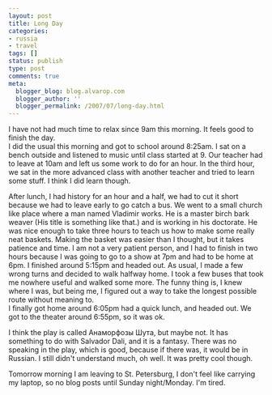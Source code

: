 ```yaml
---
layout: post
title: Long Day
categories:
- russia
- travel
tags: []
status: publish
type: post
comments: true
meta:
  blogger_blog: blog.alvarop.com
  blogger_author: ''
  blogger_permalink: /2007/07/long-day.html
---
```

I have not had much time to relax since 9am this morning. It feels good to finish the day.<br />I did the usual this morning and got to school around 8:25am. I sat on a bench outside and listened to music until class started at 9. Our teacher had to leave at 10am and left us some work to do for an hour.  In the third hour, we sat in the more advanced class with another teacher and tried to learn some stuff. I think I did learn though.

After lunch, I had history for an hour and a half, we had to cut it short because we had to leave early to go catch a bus. We went to a small church like place where a man named Vladimir works. He is a master birch bark weaver (His title is something like that.) and is working in his doctorate. He was nice enough to take three hours to teach us how to make some really neat baskets. Making the basket was easier than I thought, but it takes patience and time. I am not a very patient person, and I had to finish in two hours because I was going to go to a show at 7pm and had to be home at 6pm. I finished around 5:15pm and headed out. As usual, I made a few wrong turns and decided to walk halfway home. I took a few buses that took me nowhere useful and walked some more. The funny thing is, I knew where I was, but being me, I figured out a way to take the longest possible route without meaning to.<br />I finally got home around 6:05pm had a quick lunch, and headed out. We got to the theater around 6:55pm, so it was ok.

I think the play is called Анаморфозы Шута, but maybe not. It has something to do with Salvador Dali, and it is a fantasy. There was no speaking in the play, which is good, because if there was, it would be in Russian. I still didn't understand much, oh well. It was pretty cool though.

Tomorrow morning I am leaving to St. Petersburg, I don't feel like carrying my laptop, so no blog posts until Sunday night/Monday. I'm tired.
